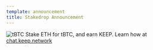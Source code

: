 ```yaml
---
template: announcement
title: Stakedrop Announcement
---
```

![tBTC](/images/tbtc-stack.svg) Stake ETH for tBTC, and earn KEEP. Learn how at [chat.keep.network](https://chat.keep.network)
